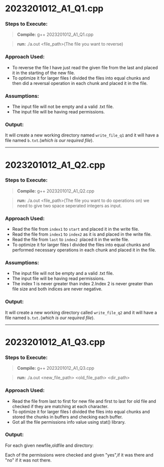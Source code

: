 # 2023201012_A1_Q1.cpp
### Steps to Execute:
> **Compile:** g++ 2023201012_A1_Q1.cpp

> **run:** ./a.out <file_path>(The file you want to reverse)
 ### Approach Used:
* To reverse the file I have just read the given file from the last and placed it in the starting of the new file.
* To optimize it for larger files I divided the files into equal chunks and then did a reversal operation in each chunk and  placed it in the file.
### Assumptions:
* The input file will not be empty and a valid .txt file.
* The input file will be having read permissions.
 ### Output:
It will create a new working directory named `write_file_q1` and it will have a file named `b.txt`.(_which is our required file_). 

---

# 2023201012_A1_Q2.cpp
### Steps to Execute:
> **Compile:** g++ 2023201012_A1_Q2.cpp

> **run:** ./a.out <file_path>(The file you want to do operations on)
we need to give two space seperated integers as input.
 ### Approach Used:
* Read the file from `index1` to `start` and placed it in the write file.
* Read the file from `index1` to `index2` as it is and placed in the write file.
* Read the file from `last` to `index2 `placed it in the write file. 
* To optimize it for larger files I divided the files into equal chunks and performed necessary operations in each chunk and  placed it in the file.
### Assumptions:
* The input file will not be empty and a valid .txt file.
* The input file will be having read permissions.
* The index 1 is never greater than index 2.Index 2 is never greater than file size and both indices are never negative.
 ### Output:
 It will create a new working directory called `write_file_q2` and it will have a file named `b.txt.`(_which is our required file_).

---
# 2023201012_A1_Q3.cpp
### Steps to Execute:
> **Compile:** g++ 2023201012_A1_Q3.cpp

> **run:** ./a.out <new_file_path> <old_file_path> <dir_path>
 ### Approach Used:
* Read the file from last to first for new file and first to last for old file and checked if they are matching at each character. 
* To optimize it for larger files I divided the files into equal chunks and stored the chunks in buffers and checking each buffer.
* Got all the file permissions info value using stat() library.
 ### Output:
 For each given newfile,oldfile and directory:
 
 Each of the permissions were checked and given "yes",if it was there and "no" if it was not there.
 
